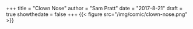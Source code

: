 +++
title = "Clown Nose"
author = "Sam Pratt"
date = "2017-8-21"
draft = true
showthedate = false
+++
{{< figure src="/img/comic/clown-nose.png" >}}
